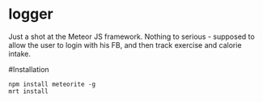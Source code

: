 logger
======
Just a shot at the Meteor JS framework.
Nothing to serious - supposed to allow the user to login with his FB, and then track exercise and calorie intake.

#Installation

    npm install meteorite -g
    mrt install
